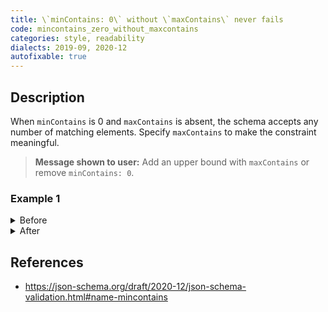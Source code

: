```yaml
---
title: \`minContains: 0\` without \`maxContains\` never fails
code: mincontains_zero_without_maxcontains
categories: style, readability
dialects: 2019-09, 2020-12
autofixable: true
---
```


## Description
When `minContains` is 0 and `maxContains` is absent, the schema accepts any number of matching elements. Specify `maxContains` to make the constraint meaningful.

> **Message shown to user:**
> Add an upper bound with `maxContains` or remove `minContains: 0`.

### Example 1
<details><summary>Before</summary>

```json
{
  "$schema": "https://json-schema.org/draft/2020-12/schema",
  "type": "array",
  "minContains": 0,
  "contains": {
    "type": "number"
  }
}
```
</details>

<details><summary>After</summary>

```json
{
  "$schema": "https://json-schema.org/draft/2020-12/schema",
  "type": "array",
  "maxContains": 10,
  "minContains": 0,
  "contains": {
    "type": "number"
  }
}
```
</details>

## References
* <https://json-schema.org/draft/2020-12/json-schema-validation.html#name-mincontains>
